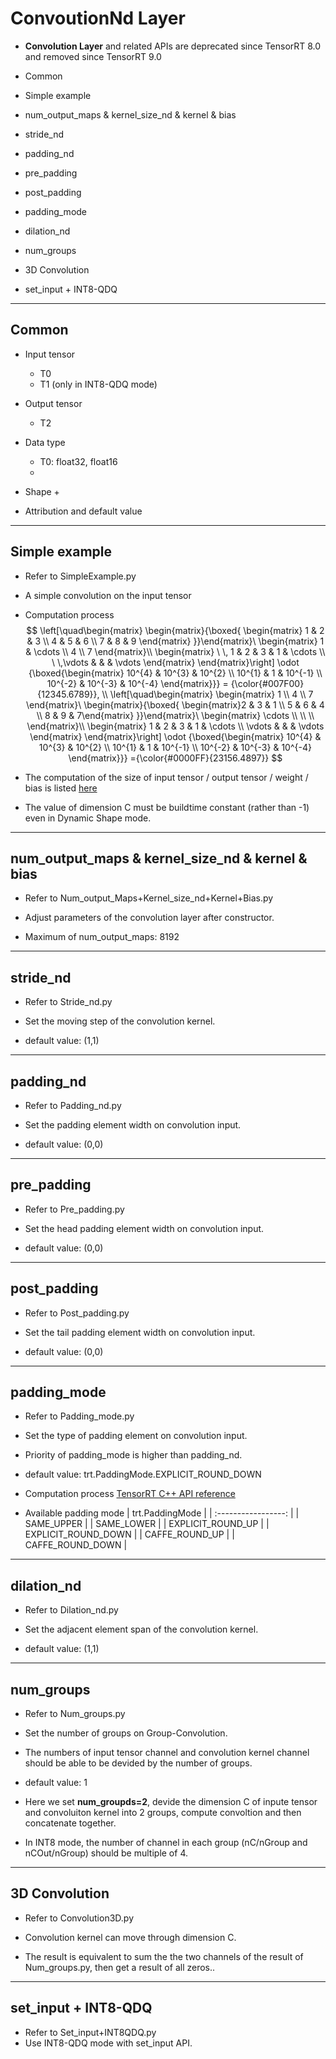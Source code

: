 # ConvoutionNd Layer

+ **Convolution Layer** and related APIs are deprecated since TensorRT 8.0 and removed since TensorRT 9.0

+ Common
+ Simple example
+ num_output_maps & kernel_size_nd & kernel & bias
+ stride_nd
+ padding_nd
+ pre_padding
+ post_padding
+ padding_mode
+ dilation_nd
+ num_groups
+ 3D Convolution
+ set_input + INT8-QDQ

---

## Common

+ Input tensor
  + T0
  + T1 (only in INT8-QDQ mode)

+ Output tensor
  + T2

+ Data type
  + T0: float32, float16
  + 

+ Shape
  + 

+ Attribution and default value

---

## Simple example

+ Refer to SimpleExample.py

+ A simple convolution on the input tensor

+ Computation process
$$
\left[\quad\begin{matrix}
    \begin{matrix}{\boxed{
        \begin{matrix} 1 & 2 & 3 \\ 4 & 5 & 6 \\ 7 & 8 & 9 \end{matrix}
    }}\end{matrix}\
    \begin{matrix} 1 & \cdots \\ 4 \\ 7 \end{matrix}\\
    \begin{matrix} \ \, 1 & 2 & 3 & 1 & \cdots \\ \ \,\vdots & & & \vdots \end{matrix}
\end{matrix}\right]
\odot
{\boxed{\begin{matrix}
    10^{4} & 10^{3} & 10^{2} \\ 10^{1} & 1 & 10^{-1} \\ 10^{-2} & 10^{-3} & 10^{-4}
\end{matrix}}}
= {\color{#007F00}{12345.6789}},
\\
\left[\quad\begin{matrix}
    \begin{matrix} 1 \\ 4 \\ 7 \end{matrix}\
    \begin{matrix}{\boxed{
        \begin{matrix}2 & 3 & 1 \\ 5 & 6 & 4 \\ 8 & 9 & 7\end{matrix}
    }}\end{matrix}\
    \begin{matrix} \cdots \\ \\ \\ \end{matrix}\\
    \begin{matrix} 1 & 2 & 3 & 1 & \cdots \\ \vdots & & & \vdots \end{matrix}
\end{matrix}\right]
\odot
{\boxed{\begin{matrix}
    10^{4} & 10^{3} & 10^{2} \\ 10^{1} & 1 & 10^{-1} \\ 10^{-2} & 10^{-3} & 10^{-4}
\end{matrix}}}
={\color{#0000FF}{23156.4897}}
$$

+ The computation of the size of input tensor / output tensor / weight / bias is listed [here](https://docs.nvidia.com/deeplearning/tensorrt/operators/docs/Convolution.html)

+ The value of dimension  C must be buildtime constant (rather than -1) even in Dynamic Shape mode.

---

## num_output_maps & kernel_size_nd & kernel & bias

+ Refer to Num_output_Maps+Kernel_size_nd+Kernel+Bias.py
+ Adjust parameters of the convolution layer after constructor.

+ Maximum of num_output_maps: 8192

---

## stride_nd

+ Refer to Stride_nd.py
+ Set the moving step of the convolution kernel.

+ default value: (1,1)

---

## padding_nd

+ Refer to Padding_nd.py
+ Set the padding element width on convolution input.

+ default value: (0,0)

---

## pre_padding

+ Refer to Pre_padding.py
+ Set the head padding element width on convolution input.

+ default value: (0,0)

---

## post_padding

+ Refer to Post_padding.py
+ Set the tail padding element width on convolution input.

+ default value: (0,0)

---

## padding_mode

+ Refer to Padding_mode.py
+ Set the type of padding element on convolution input.

+ Priority of padding_mode is higher than padding_nd.

+ default value: trt.PaddingMode.EXPLICIT_ROUND_DOWN

+ Computation process
[TensorRT C++ API reference](https://docs.nvidia.com/deeplearning/tensorrt/api/c_api/namespacenvinfer1.html#a72f43f32e90e4ac5548f8c9ae007584c)

+ Available padding mode
|   trt.PaddingMode   |
| :-----------------: |
|     SAME_UPPER      |
|     SAME_LOWER      |
|  EXPLICIT_ROUND_UP  |
| EXPLICIT_ROUND_DOWN |
|   CAFFE_ROUND_UP    |
|  CAFFE_ROUND_DOWN   |

---

## dilation_nd

+ Refer to Dilation_nd.py
+ Set the adjacent element span of the convolution kernel.

+ default value: (1,1)

---

## num_groups

+ Refer to Num_groups.py
+ Set the number of groups on Group-Convolution.

+ The numbers of input tensor channel and convolution kernel channel should be able to be devided by the number of groups.

+ default value: 1

+ Here we set **num_groupds=2**, devide the dimension C of inpute tensor and convoluiton kernel into 2 groups, compute convoltion and then concatenate together.

+ In INT8 mode, the number of channel in each group (nC/nGroup and nCOut/nGroup) should be multiple of 4.

---

## 3D Convolution

+ Refer to Convolution3D.py
+ Convolution kernel can move through dimension C.

+ The result is equivalent to sum the the two channels of the result of Num_groups.py, then get a result of all zeros..

---

## set_input + INT8-QDQ

+ Refer to Set_input+INT8QDQ.py
+ Use INT8-QDQ mode with set_input API.

